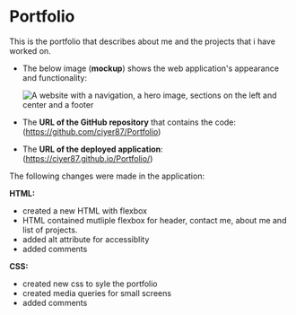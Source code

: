 # Portfolio

This is the portfolio that describes about me and the projects that i have worked on.  

* The below image (**mockup**) shows the web application's appearance and functionality:

  ![A website with a navigation, a hero image, sections on the left and center and a footer](assets/images/challenge1-screenshot.png)
  
*  The **URL of the GitHub repository** that contains the code: (https://github.com/ciyer87/Portfolio) 
*  The **URL of the deployed application**: (https://ciyer87.github.io/Portfolio/)

The following changes were made in the application:

**HTML:**


* created a new HTML with flexbox
* HTML contained mutliple flexbox for header, contact me, about me and list of projects.
* added alt attribute for accessiblity
* added comments


**CSS:**

* created new css to syle the portfolio
* created media queries for small screens
* added comments
